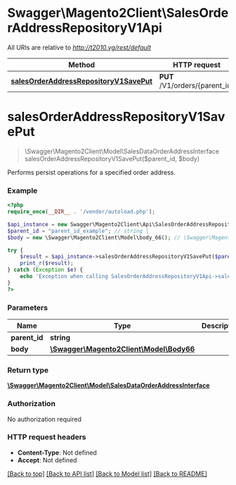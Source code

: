 # Swagger\Magento2Client\SalesOrderAddressRepositoryV1Api

All URIs are relative to *http://t2010.vg/rest/default*

Method | HTTP request | Description
------------- | ------------- | -------------
[**salesOrderAddressRepositoryV1SavePut**](SalesOrderAddressRepositoryV1Api.md#salesOrderAddressRepositoryV1SavePut) | **PUT** /V1/orders/{parent_id} | 


# **salesOrderAddressRepositoryV1SavePut**
> \Swagger\Magento2Client\Model\SalesDataOrderAddressInterface salesOrderAddressRepositoryV1SavePut($parent_id, $body)



Performs persist operations for a specified order address.

### Example
```php
<?php
require_once(__DIR__ . '/vendor/autoload.php');

$api_instance = new Swagger\Magento2Client\Api\SalesOrderAddressRepositoryV1Api();
$parent_id = "parent_id_example"; // string | 
$body = new \Swagger\Magento2Client\Model\body_66(); // \Swagger\Magento2Client\Model\Body66 | 

try {
    $result = $api_instance->salesOrderAddressRepositoryV1SavePut($parent_id, $body);
    print_r($result);
} catch (Exception $e) {
    echo 'Exception when calling SalesOrderAddressRepositoryV1Api->salesOrderAddressRepositoryV1SavePut: ', $e->getMessage(), PHP_EOL;
}
?>
```

### Parameters

Name | Type | Description  | Notes
------------- | ------------- | ------------- | -------------
 **parent_id** | **string**|  |
 **body** | [**\Swagger\Magento2Client\Model\Body66**](../Model/body_66.md)|  | [optional]

### Return type

[**\Swagger\Magento2Client\Model\SalesDataOrderAddressInterface**](../Model/SalesDataOrderAddressInterface.md)

### Authorization

No authorization required

### HTTP request headers

 - **Content-Type**: Not defined
 - **Accept**: Not defined

[[Back to top]](#) [[Back to API list]](../../README.md#documentation-for-api-endpoints) [[Back to Model list]](../../README.md#documentation-for-models) [[Back to README]](../../README.md)

